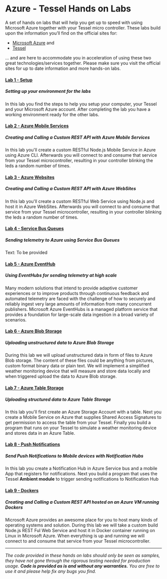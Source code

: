 ﻿Azure - Tessel Hands on Labs
======================================

A set of hands on labs that will help you get up to speed with using Microsoft Azure together with your Tessel micro controller. These labs build upon the information you’ll find on the official sites for:

* [Microsoft Azure](http://azure.com) and
* [Tessel](https://tessel.io)

... and are here to accommodate you in acceleration of using these two great technologies/services together. Please make sure you visit the official sites for up to date information and more hands-on labs.

#### [Lab 1 - Setup](labs/_setup) ####
##### Setting up your environment for the labs #####
In this lab you find the steps to help you setup your computer, your Tessel and your Microsoft Azure account. After completing the lab you have a working environment ready for the other labs.

#### [Lab 2 - Azure Mobile Services](labs/mobile-services) ####
##### Creating and Calling a Custom REST API with Azure Mobile Services #####
In this lab you'll create a custom RESTful Node.js Mobile Service in Azure using Azure CLI. Afterwards you will connect to and consume that service from your Tessel microcontroller, resulting in your controller blinking the leds a random number of times.

#### [Lab 3 - Azure Websites](labs/websites) ####
##### Creating and Calling a Custom REST API with Azure WebSites #####
In this lab you'll create a custom RESTful Web Service using Node.js and host it in Azure WebSites. Afterwards you will connect to and consume that service from your Tessel microcontroller, resulting in your controller blinking the leds a random number of times.

#### [Lab 4 - Service Bus Queues](labs/service-bus-queues) ####
##### Sending telemetry to Azure using Service Bus Queues #####
Text: To be provided

#### [Lab 5 - Azure EventHub](labs/event-hub) ####
##### Using EventHubs for sending telemetry at high scale #####
Many modern solutions that intend to provide adaptive customer experiences or to improve products through continuous feedback and automated telemetry are faced with the challenge of how to securely and reliably ingest very large amounts of information from many concurrent publishers. Microsoft Azure EventHubs is a managed platform service that provides a foundation for large-scale data ingestion in a broad variety of scenarios.

#### [Lab 6 - Azure Blob Storage](labs/blob-storage) ####
##### Uploading unstructured data to Azure Blob Storage #####
During this lab we will upload unstructured data in form of files to Azure Blob storage. The content of these files could be anything from pictures, custom format binary data or plain text. We will implement a simplified weather monitoring device that will measure and store data locally and when triggered upload the data to Azure Blob storage.

#### [Lab 7 - Azure Table Storage](labs/table-storage) ####
##### Uploading structured data to Azure Table Storage #####
In this lab you'll first create an Azure Storage Account with a table. Next you create a Mobile Service on Azure that supplies Shared Access Signatures to get permission to access the table from your Tessel. Finally you build a program that runs on your Tessel to simulate a weather monitoring device and stores data in an Azure Table.

#### [Lab 8 - Push Notifications](labs/notification-hub) ####
##### Send Push Notifications to Mobile devices with Notification Hubs #####
In this lab you create a Notification Hub in Azure Service bus and a mobile App that registers for notifications. Next you build a program that uses the Tessel __Ambient module__ to trigger sending notifications to Notification Hub

#### [Lab 9 - Dockers](labs/dockers) ####
##### Creating and Calling a Custom REST API hosted on an Azure VM running Dockers #####
Microsoft Azure provides an awesome place for you to host many kinds of operating systems and solution. During this lab we will take a custom build Node.js REST Ful Web Service and host it in Docker container running on Linux in Microsoft Azure. When everything is up and running we will connect to and consume that service from your Tessel microcontroller.

---
_The code provided in these hands on labs should only be seen as samples, they have not gone through the rigorous testing needed for production usage. **Code is provided as is and without any warranties.** You are free to use it and please help fix any bugs you find._
